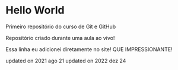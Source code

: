 # Hello World
 Primeiro repositório do curso de Git e GitHub

Repositório criado durante uma aula ao vivo!

Essa linha eu adicionei diretamente no site! QUE IMPRESSIONANTE!

updated on 2021 ago 21
updated on 2022 dez 24
